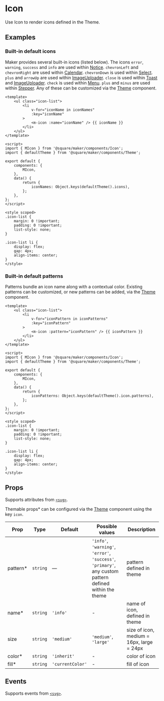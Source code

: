 # Icon

Use Icon to render icons defined in the Theme.

## Examples

### Built-in default icons

Maker provides several built-in icons (listed below). The icons `error`, `warning`, `success` and `info` are used within [Notice](#/Notice). `chevronLeft` and `chevronRight` are used within [Calendar](#/Calendar). `chevronDown` is used within [Select](#/Select). `plus` and `arrowUp` are used within [ImageUploader](#/ImageUploader). `close` is used within [Toast](#/Toast) and [ImageUploader](#/ImageUploader). `check` is used within [Menu](#/Menu). `plus` and `minus` are used within [Stepper](#/Stepper). Any of these can be customized via the [Theme](#/Theme) component.

```vue
<template>
	<ul class="icon-list">
		<li
			v-for="iconName in iconNames"
			:key="iconName"
		>
			<m-icon :name="iconName" /> {{ iconName }}
		</li>
	</ul>
</template>

<script>
import { MIcon } from '@square/maker/components/Icon';
import { defaultTheme } from '@square/maker/components/Theme';

export default {
	components: {
		MIcon,
	},
	data() {
		return {
			iconNames: Object.keys(defaultTheme().icons),
		};
	},
};
</script>

<style scoped>
.icon-list {
	margin: 0 !important;
	padding: 0 !important;
	list-style: none;
}

.icon-list li {
	display: flex;
	gap: 4px;
	align-items: center;
}
</style>
```

### Built-in default patterns

Patterns bundle an icon name along with a contextual color. Existing patterns can be customized, or new patterns can be added, via the [Theme](#/Theme) component.

```vue
<template>
	<ul class="icon-list">
		<li
			v-for="iconPattern in iconPatterns"
			:key="iconPattern"
		>
			<m-icon :pattern="iconPattern" /> {{ iconPattern }}
		</li>
	</ul>
</template>

<script>
import { MIcon } from '@square/maker/components/Icon';
import { defaultTheme } from '@square/maker/components/Theme';

export default {
	components: {
		MIcon,
	},
	data() {
		return {
			iconPatterns: Object.keys(defaultTheme().icon.patterns),
		};
	},
};
</script>

<style scoped>
.icon-list {
	margin: 0 !important;
	padding: 0 !important;
	list-style: none;
}

.icon-list li {
	display: flex;
	gap: 4px;
	align-items: center;
}
</style>
```


<!-- api-tables:start -->
## Props

Supports attributes from [`<svg>`](https://developer.mozilla.org/en-US/docs/Web/HTML/Element/svg).

Themable props* can be configured via the [Theme](#/Theme) component using the key `icon`.

| Prop     | Type     | Default          | Possible values                                                                                         | Description                               |
| -------- | -------- | ---------------- | ------------------------------------------------------------------------------------------------------- | ----------------------------------------- |
| pattern* | `string` | —                | `'info'`, `'warning'`, `'error'`, `'success'`, `'primary'`, any custom pattern defined within the theme | pattern defined in theme                  |
| name*    | `string` | `'info'`         | -                                                                                                       | name of icon, defined in theme            |
| size     | `string` | `'medium'`       | `'medium'`, `'large'`                                                                                   | size of icon, medium = 16px, large = 24px |
| color*   | `string` | `'inherit'`      | -                                                                                                       | color of icon                             |
| fill*    | `string` | `'currentColor'` | -                                                                                                       | fill of icon                              |


## Events

Supports events from [`<svg>`](https://developer.mozilla.org/en-US/docs/Web/HTML/Element/svg).
<!-- api-tables:end -->
